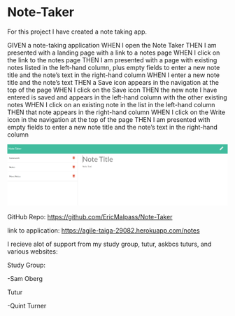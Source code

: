 # Note-Taker

For this project I have created a note taking app.

GIVEN a note-taking application
WHEN I open the Note Taker
THEN I am presented with a landing page with a link to a notes page
WHEN I click on the link to the notes page
THEN I am presented with a page with existing notes listed in the left-hand column, plus empty fields to enter a new note title and the note’s text in the right-hand column
WHEN I enter a new note title and the note’s text
THEN a Save icon appears in the navigation at the top of the page
WHEN I click on the Save icon
THEN the new note I have entered is saved and appears in the left-hand column with the other existing notes
WHEN I click on an existing note in the list in the left-hand column
THEN that note appears in the right-hand column
WHEN I click on the Write icon in the navigation at the top of the page
THEN I am presented with empty fields to enter a new note title and the note’s text in the right-hand column

![Screenshots](./Screenshot.PNG)


GitHub Repo: 
https://github.com/EricMalpass/Note-Taker

link to application:
https://agile-taiga-29082.herokuapp.com/notes

I recieve alot of support from my study group, tutur, askbcs tuturs, and various websites:

Study Group:

-Sam Oberg

Tutur

-Quint Turner
